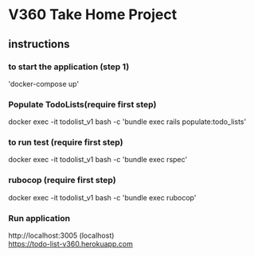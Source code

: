 # V360 Take Home Project

## instructions

### to start the application (step 1)
'docker-compose up'

### Populate TodoLists(require first step)

docker exec -it todolist_v1 bash -c 'bundle exec rails populate:todo_lists'

### to run test (require first step)
docker exec -it todolist_v1 bash -c 'bundle exec rspec'

### rubocop (require first step)
docker exec -it todolist_v1 bash -c 'bundle exec rubocop'


### Run application
http://localhost:3005 (localhost) \
https://todo-list-v360.herokuapp.com




